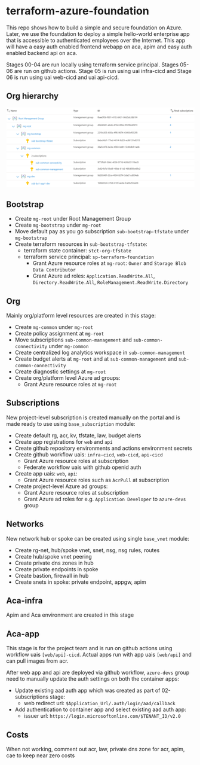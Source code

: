 # terraform-azure-foundation
This repo shows how to build a simple and secure foundation on Azure. Later, we use the foundation to deploy a simple hello-world enterprise app that is accessible to authenticated employees over the Internet. This app will have a easy auth enabled frontend webapp on aca, apim and easy auth enabled backend api on aca.

Stages 00-04 are run locally using terraform service principal. Stages 05-06 are run on github actions. Stage 05 is run using uai infra-cicd and Stage 06 is run using uai web-cicd and uai api-cicd.

## Org hierarchy

![Alt text](images/org_hierarchy.png)

## Bootstrap
- Create ```mg-root``` under Root Management Group
- Create ```mg-bootstrap``` under ```mg-root```
- Move default pay as you go subscription ```sub-bootstrap-tfstate``` under ```mg-bootstrap```
- Create terraform resources in ```sub-bootstrap-tfstate```:
    - terraform state container: ```stct-org-tfstate```
    - terraform service principal: ```sp-terraform-foundation```
        - Grant Azure resource roles at ```mg-root```: ```Owner``` and ```Storage Blob Data Contributor``` 
        - Grant Azure ad roles: ```Application.ReadWrite.All```, ```Directory.ReadWrite.All```, ```RoleManagement.ReadWrite.Directory```

## Org
Mainly org/platform level resources are created in this stage:
- Create ```mg-common``` under ```mg-root```
- Create policy assignment at ```mg-root```
- Move subscriptions ```sub-common-management``` and ```sub-common-connectivity``` under ```mg-common```
- Create centralized log analytics workspace in ```sub-common-management```
- Create budget alerts at ```mg-root``` and at ```sub-common-management``` and ```sub-common-connectivity```
- Create diagnostic settings at ```mg-root```
- Create org/platform level Azure ad groups:
    - Grant Azure resource roles at ```mg-root```

## Subscriptions
New project-level subscription is created manually on the portal and is made ready to use using ```base_subscription``` module:
- Create default rg, acr, kv, tfstate, law, budget alerts
- Create app registrations for ```web``` and ```api```
- Create github repository environments and actions environment secrets
- Create github workflow uais: ```infra-cicd```, ```web-cicd```, ```api-cicd```
    - Grant Azure resource roles at subscription
    - Federate workflow uais with github openid auth
- Create app uais: ```web```, ```api```: 
    - Grant Azure resource roles such as ```AcrPull``` at subscription 
- Create project-level Azure ad groups:
    - Grant Azure resource roles at subscription
    - Grant Azure ad roles for e.g. ```Application Developer``` to ```azure-devs``` group

## Networks
New network hub or spoke can be created using single ```base_vnet``` module:
- Create rg-net, hub/spoke vnet, snet, nsg, nsg rules, routes
- Create hub/spoke vnet peering
- Create private dns zones in hub
- Create private endpoints in spoke 
- Create bastion, firewall in hub
- Create snets in spoke: private endpoint, appgw, apim

## Aca-infra
Apim and Aca environment are created in this stage

## Aca-app
This stage is for the project team and is run on github actions using workflow uais ```[web/api]-cicd```. Actual apps run with app uais ```[web/api]``` and can pull images from acr. 

After web app and api are deployed via github workflow, ```azure-devs``` group need to manually update the auth settings on both the container apps:
- Update existing aad auth app which was created as part of 02-subscriptions stage:
    - web redirect uri: ```$Application_Url/.auth/login/aad/callback```
- Add authentication to container app and select existing aad auth app:
    - issuer url: ```https://login.microsoftonline.com/$TENANT_ID/v2.0```

## Costs
When not working, comment out acr, law, private dns zone for acr, apim, cae to keep near zero costs